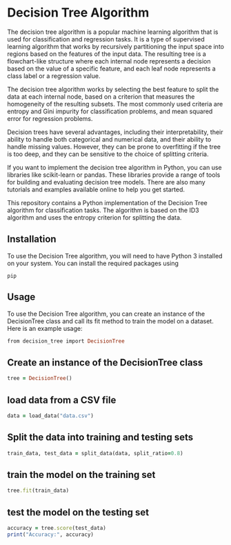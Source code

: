 
# Decision Tree Algorithm

The decision tree algorithm is a popular machine learning algorithm that is used for classification and regression tasks. It is a type of supervised learning algorithm that works by recursively partitioning the input space into regions based on the features of the input data. The resulting tree is a flowchart-like structure where each internal node represents a decision based on the value of a specific feature, and each leaf node represents a class label or a regression value.

The decision tree algorithm works by selecting the best feature to split the data at each internal node, based on a criterion that measures the homogeneity of the resulting subsets. The most commonly used criteria are entropy and Gini impurity for classification problems, and mean squared error for regression problems.

Decision trees have several advantages, including their interpretability, their ability to handle both categorical and numerical data, and their ability to handle missing values. However, they can be prone to overfitting if the tree is too deep, and they can be sensitive to the choice of splitting criteria.

If you want to implement the decision tree algorithm in Python, you can use libraries like scikit-learn or pandas. These libraries provide a range of tools for building and evaluating decision tree models. There are also many tutorials and examples available online to help you get started.


This repository contains a Python implementation of the Decision Tree algorithm for classification tasks. The algorithm is based on the ID3 algorithm and uses the entropy criterion for splitting the data.

## Installation
To use the Decision Tree algorithm, you will need to have Python 3 installed on your system. 
You can install the required packages using

``
pip
``

## Usage
To use the Decision Tree algorithm, you can create an instance of the DecisionTree class and call its fit method to train the model on a dataset. 
Here is an example usage:
```ruby
from decision_tree import DecisionTree
```
## Create an instance of the DecisionTree class
```ruby
tree = DecisionTree()
```
## load data from a CSV file
```ruby
data = load_data("data.csv")
```
## Split the data into training and testing sets
```ruby
train_data, test_data = split_data(data, split_ratio=0.8)
```
## train the model on the training set
```ruby
tree.fit(train_data)
```

## test the model on the testing set
```ruby
accuracy = tree.score(test_data)
print("Accuracy:", accuracy)
```
